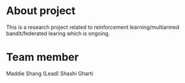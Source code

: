 # About project

This is a research project related to reinforcement learning/multiarmed bandit/federated learing which is ongoing.

# Team member

Maddie Shang (Lead)
Shashi Gharti

